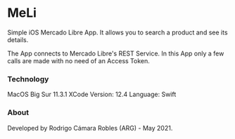 # MeLi

Simple iOS Mercado Libre App. 
It allows you to search a product and see its details.

The App connects to Mercado Libre's REST Service. 
In this App only a few calls are made with no need of an Access Token.

### Technology

MacOS Big Sur 11.3.1
XCode Version: 12.4
Language: Swift

### About

Developed by Rodrigo Cámara Robles (ARG) - May 2021.
